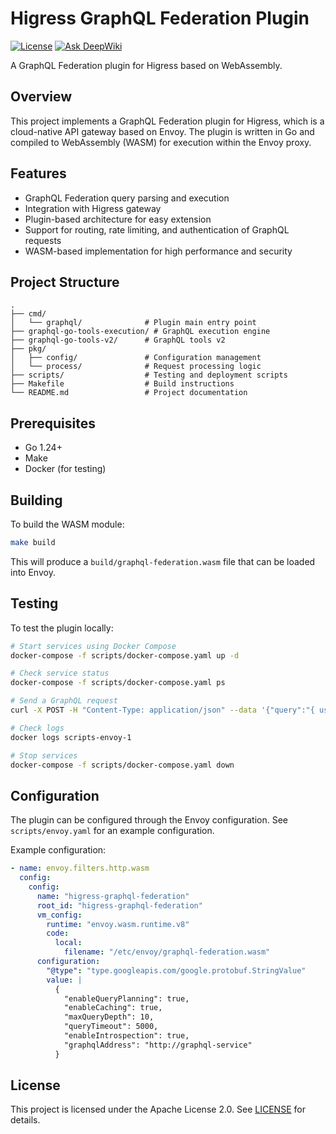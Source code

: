 # Higress GraphQL Federation Plugin

[![License](https://img.shields.io/badge/license-Apache%202.0-blue.svg)](../LICENSE)
[![Ask DeepWiki](https://deepwiki.com/badge.svg)](https://deepwiki.com/wundergraph/graphql-go-tools)

A GraphQL Federation plugin for Higress based on WebAssembly.

## Overview

This project implements a GraphQL Federation plugin for Higress, which is a cloud-native API gateway based on Envoy. The
plugin is written in Go and compiled to WebAssembly (WASM) for execution within the Envoy proxy.

## Features

- GraphQL Federation query parsing and execution
- Integration with Higress gateway
- Plugin-based architecture for easy extension
- Support for routing, rate limiting, and authentication of GraphQL requests
- WASM-based implementation for high performance and security

## Project Structure

```
.
├── cmd/
│   └── graphql/              # Plugin main entry point
├── graphql-go-tools-execution/ # GraphQL execution engine
├── graphql-go-tools-v2/      # GraphQL tools v2
├── pkg/
│   ├── config/               # Configuration management
│   └── process/              # Request processing logic
├── scripts/                  # Testing and deployment scripts
├── Makefile                  # Build instructions
└── README.md                 # Project documentation
```

## Prerequisites

- Go 1.24+
- Make
- Docker (for testing)

## Building

To build the WASM module:

```bash
make build
```

This will produce a `build/graphql-federation.wasm` file that can be loaded into Envoy.

## Testing

To test the plugin locally:

```bash
# Start services using Docker Compose
docker-compose -f scripts/docker-compose.yaml up -d

# Check service status
docker-compose -f scripts/docker-compose.yaml ps

# Send a GraphQL request
curl -X POST -H "Content-Type: application/json" --data '{"query":"{ user(id: \"1\") { id name email orders { id product amount status } } }"}' http://localhost:10000/graphql

# Check logs
docker logs scripts-envoy-1

# Stop services
docker-compose -f scripts/docker-compose.yaml down
```

## Configuration

The plugin can be configured through the Envoy configuration. See `scripts/envoy.yaml` for an example configuration.

Example configuration:

```yaml
- name: envoy.filters.http.wasm
  config:
    config:
      name: "higress-graphql-federation"
      root_id: "higress-graphql-federation"
      vm_config:
        runtime: "envoy.wasm.runtime.v8"
        code:
          local:
            filename: "/etc/envoy/graphql-federation.wasm"
      configuration:
        "@type": "type.googleapis.com/google.protobuf.StringValue"
        value: |
          {
            "enableQueryPlanning": true,
            "enableCaching": true,
            "maxQueryDepth": 10,
            "queryTimeout": 5000,
            "enableIntrospection": true,
            "graphqlAddress": "http://graphql-service"
          }
```

## License

This project is licensed under the Apache License 2.0. See [LICENSE](../LICENSE) for details.